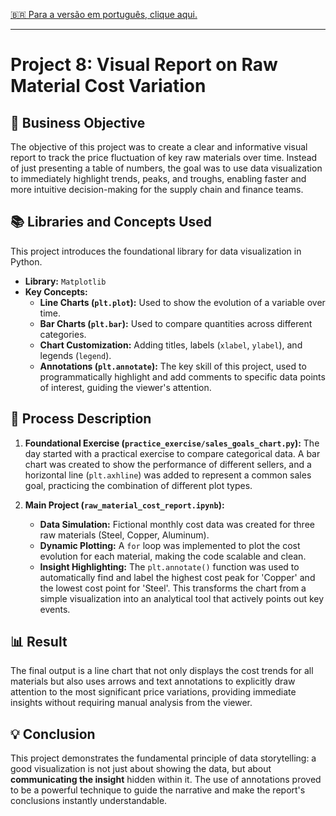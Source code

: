 [🇧🇷 Para a versão em português, clique aqui.](./LEIA-ME.md)

---

# Project 8: Visual Report on Raw Material Cost Variation

## 🎯 Business Objective
The objective of this project was to create a clear and informative visual report to track the price fluctuation of key raw materials over time. Instead of just presenting a table of numbers, the goal was to use data visualization to immediately highlight trends, peaks, and troughs, enabling faster and more intuitive decision-making for the supply chain and finance teams.

## 📚 Libraries and Concepts Used
This project introduces the foundational library for data visualization in Python.
-   **Library:** `Matplotlib`
-   **Key Concepts:**
    -   **Line Charts (`plt.plot`):** Used to show the evolution of a variable over time.
    -   **Bar Charts (`plt.bar`):** Used to compare quantities across different categories.
    -   **Chart Customization:** Adding titles, labels (`xlabel`, `ylabel`), and legends (`legend`).
    -   **Annotations (`plt.annotate`):** The key skill of this project, used to programmatically highlight and add comments to specific data points of interest, guiding the viewer's attention.

## 📖 Process Description
1.  **Foundational Exercise (`practice_exercise/sales_goals_chart.py`):**
    The day started with a practical exercise to compare categorical data. A bar chart was created to show the performance of different sellers, and a horizontal line (`plt.axhline`) was added to represent a common sales goal, practicing the combination of different plot types.

2.  **Main Project (`raw_material_cost_report.ipynb`):**
    -   **Data Simulation:** Fictional monthly cost data was created for three raw materials (Steel, Copper, Aluminum).
    -   **Dynamic Plotting:** A `for` loop was implemented to plot the cost evolution for each material, making the code scalable and clean.
    -   **Insight Highlighting:** The `plt.annotate()` function was used to automatically find and label the highest cost peak for 'Copper' and the lowest cost point for 'Steel'. This transforms the chart from a simple visualization into an analytical tool that actively points out key events.

## 📊 Result
The final output is a line chart that not only displays the cost trends for all materials but also uses arrows and text annotations to explicitly draw attention to the most significant price variations, providing immediate insights without requiring manual analysis from the viewer.

## 💡 Conclusion
This project demonstrates the fundamental principle of data storytelling: a good visualization is not just about showing the data, but about **communicating the insight** hidden within it. The use of annotations proved to be a powerful technique to guide the narrative and make the report's conclusions instantly understandable.